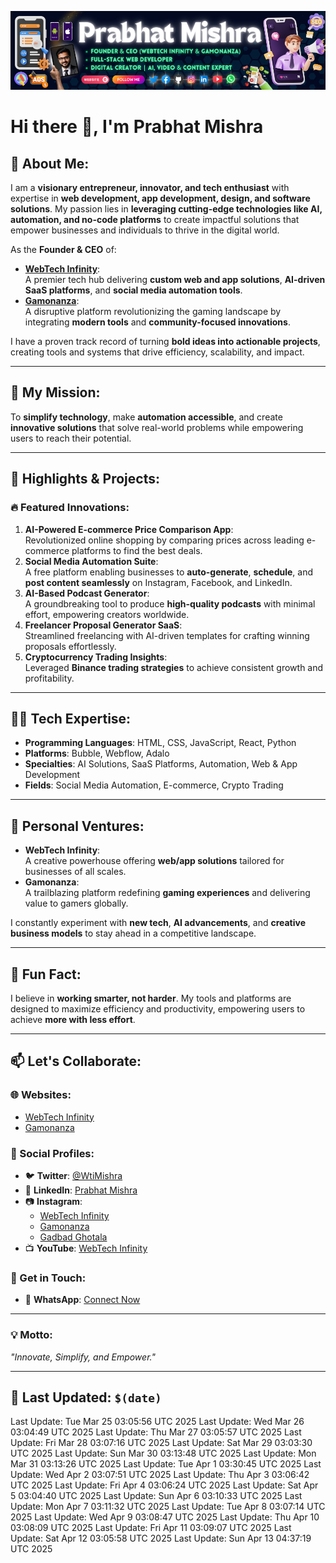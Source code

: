 ![Banner](assets/banner.png)

# Hi there 👋, I'm Prabhat Mishra  

## 🚀 About Me:
I am a **visionary entrepreneur, innovator, and tech enthusiast** with expertise in **web development, app development, design, and software solutions**. My passion lies in **leveraging cutting-edge technologies like AI, automation, and no-code platforms** to create impactful solutions that empower businesses and individuals to thrive in the digital world.  

As the **Founder & CEO** of:  
- **[WebTech Infinity](http://www.webtechinfinity.com)**:  
  A premier tech hub delivering **custom web and app solutions**, **AI-driven SaaS platforms**, and **social media automation tools**.  
- **[Gamonanza](http://www.gamonanza.rf.gd)**:  
  A disruptive platform revolutionizing the gaming landscape by integrating **modern tools** and **community-focused innovations**.  

I have a proven track record of turning **bold ideas into actionable projects**, creating tools and systems that drive efficiency, scalability, and impact.  

---

## 🌟 My Mission:
To **simplify technology**, make **automation accessible**, and create **innovative solutions** that solve real-world problems while empowering users to reach their potential.  

---

## 🌟 Highlights & Projects:

### 🔥 Featured Innovations:
1. **AI-Powered E-commerce Price Comparison App**:  
   Revolutionized online shopping by comparing prices across leading e-commerce platforms to find the best deals.  
2. **Social Media Automation Suite**:  
   A free platform enabling businesses to **auto-generate**, **schedule**, and **post content seamlessly** on Instagram, Facebook, and LinkedIn.  
3. **AI-Based Podcast Generator**:  
   A groundbreaking tool to produce **high-quality podcasts** with minimal effort, empowering creators worldwide.  
4. **Freelancer Proposal Generator SaaS**:  
   Streamlined freelancing with AI-driven templates for crafting winning proposals effortlessly.  
5. **Cryptocurrency Trading Insights**:  
   Leveraged **Binance trading strategies** to achieve consistent growth and profitability.  

---

## 🧑‍💻 Tech Expertise:
- **Programming Languages**: HTML, CSS, JavaScript, React, Python  
- **Platforms**: Bubble, Webflow, Adalo  
- **Specialties**: AI Solutions, SaaS Platforms, Automation, Web & App Development  
- **Fields**: Social Media Automation, E-commerce, Crypto Trading  

---

## 🌱 Personal Ventures:
- **WebTech Infinity**:  
   A creative powerhouse offering **web/app solutions** tailored for businesses of all scales.  
- **Gamonanza**:  
   A trailblazing platform redefining **gaming experiences** and delivering value to gamers globally.  

I constantly experiment with **new tech**, **AI advancements**, and **creative business models** to stay ahead in a competitive landscape.  

---

## 🌟 Fun Fact:
I believe in **working smarter, not harder**. My tools and platforms are designed to maximize efficiency and productivity, empowering users to achieve **more with less effort**.  

---

## 📫 Let's Collaborate:  
### 🌐 Websites:  
- [WebTech Infinity](http://www.webtechinfinity.com)  
- [Gamonanza](http://www.gamonanza.rf.gd)  

### 🌟 Social Profiles:  
- 🐦 **Twitter**: [@WtiMishra](https://x.com/WtiMishra)  
- 💼 **LinkedIn**: [Prabhat Mishra](https://www.linkedin.com/in/prabhat-mishra-07477325a)  
- 📷 **Instagram**:  
  - [WebTech Infinity](https://www.instagram.com/_webtech_infinity_)  
  - [Gamonanza](https://www.instagram.com/gamonanza)  
  - [Gadbad Ghotala](https://www.instagram.com/gadbad_ghotala_420)  
- 📺 **YouTube**: [WebTech Infinity](https://youtube.com/@webtechinfinity)  

### 💬 Get in Touch:  
- 📱 **WhatsApp**: [Connect Now](https://wa.me/919140626921)  

---

### 💡 Motto:  
_"Innovate, Simplify, and Empower."_  

--- 

## 🌟 Last Updated: `$(date)`  
Last Update: Tue Mar 25 03:05:56 UTC 2025
Last Update: Wed Mar 26 03:04:49 UTC 2025
Last Update: Thu Mar 27 03:05:57 UTC 2025
Last Update: Fri Mar 28 03:07:16 UTC 2025
Last Update: Sat Mar 29 03:03:30 UTC 2025
Last Update: Sun Mar 30 03:13:48 UTC 2025
Last Update: Mon Mar 31 03:13:26 UTC 2025
Last Update: Tue Apr  1 03:30:45 UTC 2025
Last Update: Wed Apr  2 03:07:51 UTC 2025
Last Update: Thu Apr  3 03:06:42 UTC 2025
Last Update: Fri Apr  4 03:06:24 UTC 2025
Last Update: Sat Apr  5 03:04:40 UTC 2025
Last Update: Sun Apr  6 03:10:33 UTC 2025
Last Update: Mon Apr  7 03:11:32 UTC 2025
Last Update: Tue Apr  8 03:07:14 UTC 2025
Last Update: Wed Apr  9 03:08:47 UTC 2025
Last Update: Thu Apr 10 03:08:09 UTC 2025
Last Update: Fri Apr 11 03:09:07 UTC 2025
Last Update: Sat Apr 12 03:05:58 UTC 2025
Last Update: Sun Apr 13 04:37:19 UTC 2025
